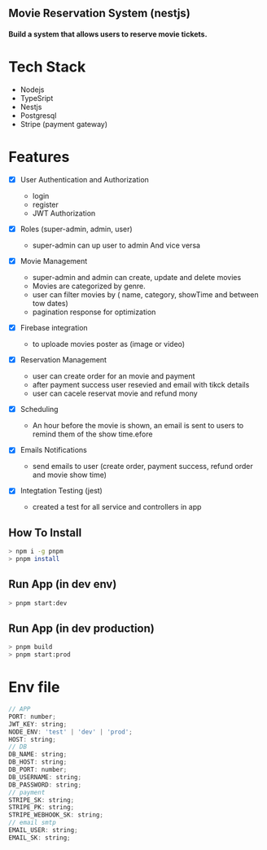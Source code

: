 ## Movie Reservation System (nestjs)

#### Build a system that allows users to reserve movie tickets.

#

# Tech Stack

- Nodejs
- TypeSript
- Nestjs
- Postgresql
- Stripe (payment gateway)

##

# Features

- [x] User Authentication and Authorization
  - login
  - register
  - JWT Authorization
- [x] Roles (super-admin, admin, user)
  - super-admin can up user to admin And vice versa
- [x] Movie Management

  - super-admin and admin can create, update and delete movies
  - Movies are categorized by genre.
  - user can filter movies by ( name, category, showTime and between tow dates)
  - pagination response for optimization

- [x] Firebase integration
  - to uploade movies poster as (image or video)
- [x] Reservation Management

  - user can create order for an movie and payment
  - after payment success user resevied and email with tikck details
  - user can cacele reservat movie and refund mony

- [x] Scheduling
  - An hour before the movie is shown, an email is sent to users to remind them of the show time.efore
- [x] Emails Notifications
  - send emails to user (create order, payment success, refund order and movie show time)
- [x] Integtation Testing (jest)
  - created a test for all service and controllers in app

## How To Install

```bash
> npm i -g pnpm
> pnpm install
```

## Run App (in dev env)

```bash
> pnpm start:dev
```

## Run App (in dev production)

```bash
> pnpm build
> pnpm start:prod
```

# Env file

```js
// APP
PORT: number;
JWT_KEY: string;
NODE_ENV: 'test' | 'dev' | 'prod';
HOST: string;
// DB
DB_NAME: string;
DB_HOST: string;
DB_PORT: number;
DB_USERNAME: string;
DB_PASSWORD: string;
// payment
STRIPE_SK: string;
STRIPE_PK: string;
STRIPE_WEBHOOK_SK: string;
// email smtp
EMAIL_USER: string;
EMAIL_SK: string;
```
